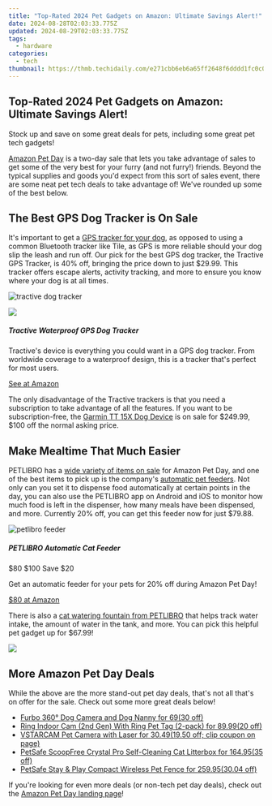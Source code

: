 ```yaml
---
title: "Top-Rated 2024 Pet Gadgets on Amazon: Ultimate Savings Alert!"
date: 2024-08-28T02:03:33.775Z
updated: 2024-08-29T02:03:33.775Z
tags:
  - hardware
categories:
  - tech
thumbnail: https://thmb.techidaily.com/e271cbb6eb6a65ff2648f6dddd1fc0c078a843660eba98a715724fa951b431ee.jpg
---
```


## Top-Rated 2024 Pet Gadgets on Amazon: Ultimate Savings Alert!

Stock up and save on some great deals for pets, including some great pet tech gadgets!

[Amazon Pet Day](https://www.amazon.com/b?node=5799614011&tag=hotoge-20&ascsubtag=UUhtgUeUpU2002956&asc%5Frefurl=https%3A%2F%2Fwww.howtogeek.com%2Famazon-pet-day-2024%2F&asc%5Fcampaign=Affiliate) is a two-day sale that lets you take advantage of sales to get some of the very best for your furry (and not furry!) friends. Beyond the typical supplies and goods you'd expect from this sort of sales event, there are some neat pet tech deals to take advantage of! We've rounded up some of the best below.

##  The Best GPS Dog Tracker is On Sale

 It's important to get a [GPS tracker for your dog](https://blog-min.techidaily.com/how-to-rescue-lost-contacts-from-infinix-note-30-5g-by-fonelab-android-recover-contacts/), as opposed to using a common Bluetooth tracker like Tile, as GPS is more reliable should your dog slip the leash and run off. Our pick for the best GPS dog tracker, the Tractive GPS Tracker, is 40% off, bringing the price down to just $29.99\. This tracker offers escape alerts, activity tracking, and more to ensure you know where your dog is at all times.

![tractive dog tracker](https://static1.howtogeekimages.com/wordpress/wp-content/uploads/2024/01/tractive-dog-tracker.png) 

![](https://static1.howtogeekimages.com/wordpresshttps://static0.howtogeekimages.com/wordpress/wp-content/uploads/2024/01/htg-best-of-2024-1.png) 

#####  Tractive Waterproof GPS Dog Tracker

Tractive's device is everything you could want in a GPS dog tracker. From worldwide coverage to a waterproof design, this is a tracker that's perfect for most users.

[See at Amazon](https://www.amazon.com/Tractive-LTE-GPS-Dog-Tracker/dp/B08M6H284G?tag=hotoge-20&ascsubtag=UUhtgUeUpU2002956&asc%5Frefurl=https%3A%2F%2Fwww.howtogeek.com%2Famazon-pet-day-2024%2F&asc%5Fcampaign=Affiliate) 

 The only disadvantage of the Tractive trackers is that you need a subscription to take advantage of all the features. If you want to be subscription-free, the [Garmin TT 15X Dog Device](https://www.amazon.com/Tracking-Training-Stimulation-Water-Resistant-High-Sensitivity/dp/B09RD85CMR/?tag=hotoge-20&ascsubtag=UUhtgUeUpU2002956&asc%5Frefurl=https%3A%2F%2Fwww.howtogeek.com%2Famazon-pet-day-2024%2F&asc%5Fcampaign=Affiliate) is on sale for $249.99, $100 off the normal asking price.

##  Make Mealtime That Much Easier

 PETLIBRO has a [wide variety of items on sale](https://www.amazon.com/deal/e7c1cccc?tag=hotoge-20&ascsubtag=UUhtgUeUpU2002956&asc%5Frefurl=https%3A%2F%2Fwww.howtogeek.com%2Famazon-pet-day-2024%2F&asc%5Fcampaign=Affiliate) for Amazon Pet Day, and one of the best items to pick up is the company's [automatic pet feeders](https://www.amazon.com/PETLIBRO-Automatic-Control-Stainless-Blockage/dp/B097KDM2NP?tag=hotoge-20&ascsubtag=UUhtgUeUpU2002956&asc%5Frefurl=https%3A%2F%2Fwww.howtogeek.com%2Famazon-pet-day-2024%2F&asc%5Fcampaign=Affiliate). Not only can you set it to dispense food automatically at certain points in the day, you can also use the PETLIBRO app on Android and iOS to monitor how much food is left in the dispenser, how many meals have been dispensed, and more. Currently 20% off, you can get this feeder now for just $79.88.

![petlibro feeder](https://static1.howtogeekimages.com/wordpress/wp-content/uploads/2024/05/petlibro-feeder.png) 

#####  PETLIBRO Automatic Cat Feeder

$80 $100 Save $20 

Get an automatic feeder for your pets for 20% off during Amazon Pet Day!

[$80 at Amazon](https://www.amazon.com/PETLIBRO-Automatic-Control-Stainless-Blockage/dp/B097KDM2NP?th=1&tag=hotoge-20&ascsubtag=UUhtgUeUpU2002956&asc%5Frefurl=https%3A%2F%2Fwww.howtogeek.com%2Famazon-pet-day-2024%2F&asc%5Fcampaign=Affiliate) 

 There is also a [cat watering fountain from PETLIBRO](https://www.amazon.com/PETLIBRO-Monitoring-Fountain-Dockstream-Automatic/dp/B0BSFB2D37?th=1&tag=hotoge-20&ascsubtag=UUhtgUeUpU2002956&asc%5Frefurl=https%3A%2F%2Fwww.howtogeek.com%2Famazon-pet-day-2024%2F&asc%5Fcampaign=Affiliate) that helps track water intake, the amount of water in the tank, and more. You can pick this helpful pet gadget up for $67.99!

<!-- affiliate ads begin -->
<a href="https://shop.manycam.com/order/checkout.php?PRODS=17728032&QTY=1&AFFILIATE=108875&CART=1"><img src="https://secure.avangate.com/images/merchant/8230bea7d54bcdf99cdfe85cb07313d5/mcaffbanner920x120.png" border="0"></a>
<!-- affiliate ads end -->
##  More Amazon Pet Day Deals

 While the above are the more stand-out pet day deals, that's not all that's on offer for the sale. Check out some more great deals below!

* [Furbo 360° Dog Camera and Dog Nanny for $69 ($30 off)](https://www.amazon.com/dp/B0BWN22T25?tag=hotoge-20&ascsubtag=UUhtgUeUpU2002956&asc%5Frefurl=https%3A%2F%2Fwww.howtogeek.com%2Famazon-pet-day-2024%2F&asc%5Fcampaign=Affiliate)
* [Ring Indoor Cam (2nd Gen) With Ring Pet Tag (2-pack) for $89.99 ($20 off)](https://www.amazon.com/dp/B0CW3TJPCW?tag=hotoge-20&ascsubtag=UUhtgUeUpU2002956&asc%5Frefurl=https%3A%2F%2Fwww.howtogeek.com%2Famazon-pet-day-2024%2F&asc%5Fcampaign=Affiliate)
* [VSTARCAM Pet Camera with Laser for $30.49 ($19.50 off; clip coupon on page)](https://www.amazon.com/VSTARCAM-Wireless-Monitor-Control-Security/dp/B07Z3RJGZD?tag=hotoge-20&ascsubtag=UUhtgUeUpU2002956&asc%5Frefurl=https%3A%2F%2Fwww.howtogeek.com%2Famazon-pet-day-2024%2F&asc%5Fcampaign=Affiliate)
* [PetSafe ScoopFree Crystal Pro Self-Cleaning Cat Litterbox for $164.95 ($35 off)](https://www.amazon.com/PetSafe-ScoopFree-Automatic-Self-Cleaning-Litter/dp/B07WZPJ2LW?tag=hotoge-20&ascsubtag=UUhtgUeUpU2002956&asc%5Frefurl=https%3A%2F%2Fwww.howtogeek.com%2Famazon-pet-day-2024%2F&asc%5Fcampaign=Affiliate)
* [PetSafe Stay & Play Compact Wireless Pet Fence for $259.95 ($30.04 off)](https://www.amazon.com/PetSafe-Wireless-Waterproof-Rechargeable-Correction/dp/B0055L8RRC?tag=hotoge-20&ascsubtag=UUhtgUeUpU2002956&asc%5Frefurl=https%3A%2F%2Fwww.howtogeek.com%2Famazon-pet-day-2024%2F&asc%5Fcampaign=Affiliate)

 If you're looking for even more deals (or non-tech pet day deals), check out the [Amazon Pet Day landing page](https://www.amazon.com/b?node=5799614011&tag=hotoge-20&ascsubtag=UUhtgUeUpU2002956&asc%5Frefurl=https%3A%2F%2Fwww.howtogeek.com%2Famazon-pet-day-2024%2F&asc%5Fcampaign=Affiliate)!

<ins class="adsbygoogle"
     style="display:block"
     data-ad-format="autorelaxed"
     data-ad-client="ca-pub-7571918770474297"
     data-ad-slot="1223367746"></ins>



<ins class="adsbygoogle"
     style="display:block"
     data-ad-client="ca-pub-7571918770474297"
     data-ad-slot="8358498916"
     data-ad-format="auto"
     data-full-width-responsive="true"></ins>



